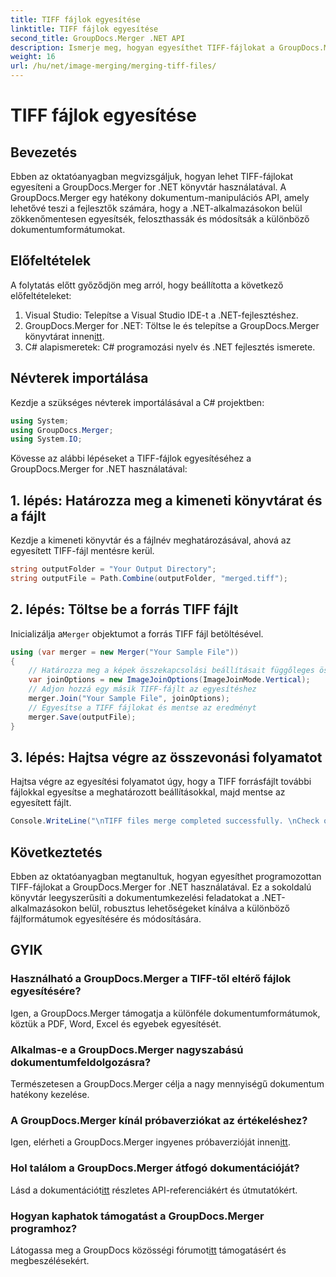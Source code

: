 ```yaml
---
title: TIFF fájlok egyesítése
linktitle: TIFF fájlok egyesítése
second_title: GroupDocs.Merger .NET API
description: Ismerje meg, hogyan egyesíthet TIFF-fájlokat a GroupDocs.Merger for .NET használatával. Zökkenőmentesen egyesítse, ossza fel és módosítsa a dokumentumokat .NET-alkalmazásaiban.
weight: 16
url: /hu/net/image-merging/merging-tiff-files/
---
```


# TIFF fájlok egyesítése

## Bevezetés
Ebben az oktatóanyagban megvizsgáljuk, hogyan lehet TIFF-fájlokat egyesíteni a GroupDocs.Merger for .NET könyvtár használatával. A GroupDocs.Merger egy hatékony dokumentum-manipulációs API, amely lehetővé teszi a fejlesztők számára, hogy a .NET-alkalmazásokon belül zökkenőmentesen egyesítsék, feloszthassák és módosítsák a különböző dokumentumformátumokat.
## Előfeltételek
A folytatás előtt győződjön meg arról, hogy beállította a következő előfeltételeket:
1. Visual Studio: Telepítse a Visual Studio IDE-t a .NET-fejlesztéshez.
2. GroupDocs.Merger for .NET: Töltse le és telepítse a GroupDocs.Merger könyvtárat innen[itt](https://releases.groupdocs.com/merger/net/).
3. C# alapismeretek: C# programozási nyelv és .NET fejlesztés ismerete.

## Névterek importálása
Kezdje a szükséges névterek importálásával a C# projektben:
```csharp
using System; 
using GroupDocs.Merger;
using System.IO;
```

Kövesse az alábbi lépéseket a TIFF-fájlok egyesítéséhez a GroupDocs.Merger for .NET használatával:
## 1. lépés: Határozza meg a kimeneti könyvtárat és a fájlt
Kezdje a kimeneti könyvtár és a fájlnév meghatározásával, ahová az egyesített TIFF-fájl mentésre kerül.
```csharp
string outputFolder = "Your Output Directory";
string outputFile = Path.Combine(outputFolder, "merged.tiff");
```
## 2. lépés: Töltse be a forrás TIFF fájlt
 Inicializálja a`Merger` objektumot a forrás TIFF fájl betöltésével.
```csharp
using (var merger = new Merger("Your Sample File"))
{
    // Határozza meg a képek összekapcsolási beállításait függőleges összekapcsolási móddal
    var joinOptions = new ImageJoinOptions(ImageJoinMode.Vertical);
    // Adjon hozzá egy másik TIFF-fájlt az egyesítéshez
    merger.Join("Your Sample File", joinOptions);
    // Egyesítse a TIFF fájlokat és mentse az eredményt
    merger.Save(outputFile);
}
```
## 3. lépés: Hajtsa végre az összevonási folyamatot
Hajtsa végre az egyesítési folyamatot úgy, hogy a TIFF forrásfájlt további fájlokkal egyesítse a meghatározott beállításokkal, majd mentse az egyesített fájlt.
```csharp
Console.WriteLine("\nTIFF files merge completed successfully. \nCheck output in {0}", outputFolder);
```

## Következtetés
Ebben az oktatóanyagban megtanultuk, hogyan egyesíthet programozottan TIFF-fájlokat a GroupDocs.Merger for .NET használatával. Ez a sokoldalú könyvtár leegyszerűsíti a dokumentumkezelési feladatokat a .NET-alkalmazásokon belül, robusztus lehetőségeket kínálva a különböző fájlformátumok egyesítésére és módosítására.

## GYIK
### Használható a GroupDocs.Merger a TIFF-től eltérő fájlok egyesítésére?
Igen, a GroupDocs.Merger támogatja a különféle dokumentumformátumok, köztük a PDF, Word, Excel és egyebek egyesítését.
### Alkalmas-e a GroupDocs.Merger nagyszabású dokumentumfeldolgozásra?
Természetesen a GroupDocs.Merger célja a nagy mennyiségű dokumentum hatékony kezelése.
### A GroupDocs.Merger kínál próbaverziókat az értékeléshez?
 Igen, elérheti a GroupDocs.Merger ingyenes próbaverzióját innen[itt](https://releases.groupdocs.com/).
### Hol találom a GroupDocs.Merger átfogó dokumentációját?
 Lásd a dokumentációt[itt](https://tutorials.groupdocs.com/merger/net/) részletes API-referenciákért és útmutatókért.
### Hogyan kaphatok támogatást a GroupDocs.Merger programhoz?
 Látogassa meg a GroupDocs közösségi fórumot[itt](https://forum.groupdocs.com/c/merger/32) támogatásért és megbeszélésekért.